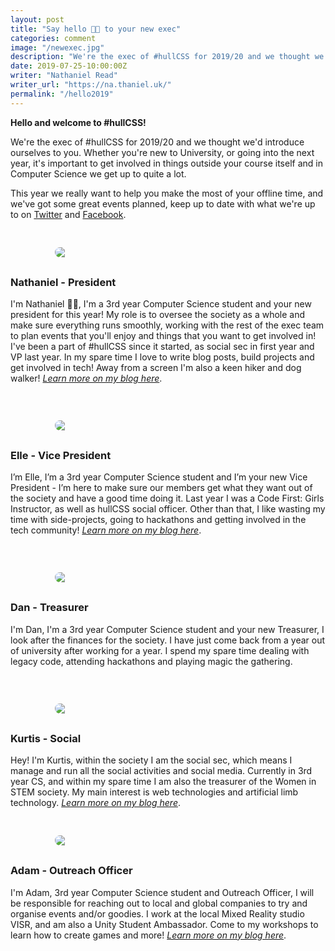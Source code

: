 ```yaml
---
layout: post
title: "Say hello 👋🏻 to your new exec"
categories: comment
image: "/newexec.jpg"
description: "We're the exec of #hullCSS for 2019/20 and we thought we'd introduce ourselves to you. Learn a bit more about us, what we get up to and what we're planning for this year"
date: 2019-07-25-10:00:00Z
writer: "Nathaniel Read"
writer_url: "https://na.thaniel.uk/"
permalink: "/hello2019"
---
```


<b>Hello and welcome to #hullCSS!</b> 

We're the exec of #hullCSS for 2019/20 and we thought we'd introduce ourselves to you. Whether you're new to University, or going into the next year, it's important to get involved in things outside your course itself and in Computer Science we get up to quite a lot. 

This year we really want to help you make the most of your offline time, and we've got some great events planned, keep up to date with what we're up to on <a href="https://twitter.com/css_hull">Twitter</a> and <a href="//fb.me/hullcss">Facebook</a>.


<div class="bio-block grid-container">
<div class="grid-25 mobile-grid-100">
<img src="{{site.baseurl}}/images/exec/nathaniel.png" class="post-heads">
</div>
<div class="grid-75 mobile-grid-100">
<h3><b>Nathaniel</b> - President</h3>

I'm Nathaniel 👋🏻, I'm a 3rd year Computer Science student and your new president for this year! My role is to oversee the society as a whole and make sure everything runs smoothly, working with the rest of the exec team to plan events that you'll enjoy and things that you want to get involved in! I've been a part of #hullCSS since it started, as social sec in first year and VP last year. 
In my spare time I love to write blog posts, build projects and get involved in tech! Away from a screen I'm also a keen hiker and dog walker! <i><a href="//nathaniel.work">Learn more on my blog here</a></i>.
</div>
</div>



<div class="bio-block grid-container">
<div class="grid-25 mobile-grid-100">
<img src="{{site.baseurl}}/images/exec/elle.jpg" class="post-heads">
</div>
<div class="grid-75 mobile-grid-100">
<h3> <b>Elle</b> - Vice President </h3>

I’m Elle, I’m a 3rd year Computer Science student and I’m your new Vice President - I’m here to make sure our members get what they want out of the society and have a good time doing it. Last year I was a Code First: Girls Instructor, as well as hullCSS social officer. Other than that, I like wasting my time with side-projects, going to hackathons and getting involved in the tech community!  <i><a href="//elletownsend.co.uk">Learn more on my blog here</a></i>.
</div>
</div>

<div class="bio-block grid-container">
<div class="grid-25 mobile-grid-100">
<img src="{{site.baseurl}}/images/exec/dan.png" class="post-heads">
</div>
<div class="grid-75 mobile-grid-100">
<h3> <b>Dan</b> - Treasurer </h3>

I'm Dan, I'm a 3rd year Computer Science student and your new Treasurer, I look after the finances for the society. I have just come back from a year out of university after working for a year. I spend my spare time dealing with legacy code, attending hackathons and playing magic the gathering.
</div>
</div>

<div class="bio-block grid-container">
<div class="grid-25 mobile-grid-100">
<img src="{{site.baseurl}}/images/exec/kurtis.jpg" class="post-heads">
</div>
<div class="grid-75 mobile-grid-100">
<h3> <b>Kurtis</b> - Social </h3>

Hey! I'm Kurtis, within the society I am the social sec, which means I manage and run all the social activities and social media. Currently in 3rd year CS, and within my spare time I am also the treasurer of the Women in STEM society. My main interest is web technologies and artificial limb technology. <i><a href="//kurtisthrasher.co.uk">Learn more on my blog here</a></i>.
</div>

<div class="bio-block grid-container">
<div class="grid-25 mobile-grid-100">
<img src="{{site.baseurl}}/images/exec/adam.jpg" class="post-heads">
</div>
<div class="grid-75 mobile-grid-100">
<h3> <b>Adam</b> - Outreach Officer </h3>

I'm Adam, 3rd year Computer Science student and Outreach Officer, I will be responsible for reaching out to local and global companies to try and organise events and/or goodies. I work at the local Mixed Reality studio VISR, and am also a Unity Student Ambassador. Come to my workshops to learn how to create games and more!   <i><a href="//adamt3d.com">Learn more on my blog here</a></i>.
</div>
</div>

<style>
.post-heads {
    max-width: 80%;
    margin: 0 auto;
    display: block;
    border-radius: 360px;
    margin-right: 30px;
    -webkit-user-select: none;
    -khtml-user-select: none;
    -moz-user-select: none;
    -o-user-select: none;
    user-select: none;
    margin-bottom: 30px;
}
.bio-block {
    display: inline-block;
    margin-top: 30px;
    margin-bottom: 15px;
    min-width: 100%;
}
.content a {
    color: #7d7d7d;
}
.content a:hover {
    color: #7d7d7d;
}

</style>